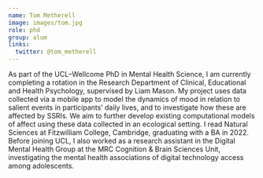 ```yaml
---
name: Tom Metherell
image: images/tom.jpg
role: phd
group: alum
links:
  twitter: @tom_metherell
---
```


As part of the UCL–Wellcome PhD in Mental Health Science, I am currently completing a rotation in the Research Department of
Clinical, Educational and Health Psychology, supervised by Liam Mason. My project uses data collected via a mobile app to model
the dynamics of mood in relation to salient events in participants’ daily lives, and to investigate how these are affected by 
SSRIs. We aim to further develop existing computational models of affect using these data collected in an ecological setting.
I read Natural Sciences at Fitzwilliam College, Cambridge, graduating with a BA in 2022. Before joining UCL, I also worked as a 
research assistant in the Digital Mental Health Group at the MRC Cognition & Brain Sciences Unit, investigating the mental health 
associations of digital technology access among adolescents.
